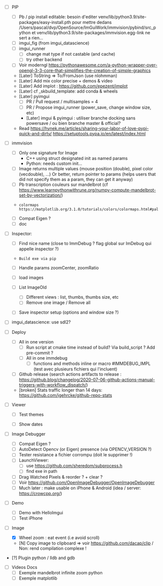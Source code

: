 * [ ] PIP
  * [ ] Pb / pip install editable: besoin d'editer venv/lib/python3.9/site-packages/easy-install.pth
        pour mettre dedans 
                  /Users/pascal/dvp/OpenSource/ImGuiWork/immvision/pybind/src_python
       et venv/lib/python3.9/site-packages/immvision.egg-link ne sert a rien...
  * [ ] imgui_fig (from imgui_datascience)
  * [ ] imgui_runner
    * [ ] change mat type if not castable (and cache)
    * [ ] try other backend
  * [ ] Voir moderngl https://pythonawesome.com/a-python-wrapper-over-opengl-3-3-core-that-simplifies-the-creation-of-simple-graphics
  * [Later] ToString => To/FromJson (use nlohmman)
  * [Later] Add mix color precise + demos & video
  * [Later] Add implot : https://github.com/epezent/implot
  * [Later] cf _skbuild_template: add conda & wheels
  * [Later] pyimgui
      * [ ] PR / Pull request / multisamples = 4
      * [ ] PR / Propose imgui_runner (power_save, change window size, etc)
      * [Later] imgui & pyimgui : utiliser branche docking sans powersave / ou bien branche master & official?
  * Read https://hynek.me/articles/sharing-your-labor-of-love-pypi-quick-and-dirty/
    https://setuptools.pypa.io/en/latest/index.html


 * [ ] immvision
     * [ ] Only one signature for Image 
       * C++ using struct designated init as named params
       * Python: needs custom init...
     * [ ] Image returns multiple values (mouse position (double), pixel color (vecdouble), ...)
           Or better, return pointer to params (helps users that did not specify them as a param, they can get it anyway)
     * [ ] Pb transcription couleurs sur mandelbrot (cf https://www.learnpythonwithrune.org/numpy-compute-mandelbrot-set-by-vectorization/) 
     *     colormaps https://matplotlib.org/3.1.0/tutorials/colors/colormaps.html#palettable
     * [ ] Compat Eigen ?
     * [ ] doc
  
 * [ ] Inspector:
   * [ ] Find nice name (close to ImmDebug ? flag global sur ImDebug qui appelle inspector ?)
   *     Build exe via pip
   * [ ] Handle params zoomCenter, zoomRatio
   * [ ] load images
   * [ ] List ImageOld
     * [ ] Different views : list, thumbs, thumbs size, etc
     * [ ] Remove one image / Remove all
   * [ ] Save inspector setup (options and window size ?)


* [ ] imgui_datascience: use sdl2?
* [ ] Deploy
    * [ ] All in one version
        * [ ] Run script at cmake time instead of build? Via build_script ? Add pre-commit ?
        * [ ] All in one immdebug
            * [ ] functions and methods inline or macro #IMMDEBUG_IMPL (test avec plusieurs fichiers qui l'incluent)
    * [ ] Github release (search actions artifacts to release : https://github.blog/changelog/2020-07-06-github-actions-manual-triggers-with-workflow_dispatch/)
    * [broken] Stats traffic longer than 14 days: https://github.com/jgehrcke/github-repo-stats


* [ ] Viewer
  * [ ] Test themes
  * [ ] Show dates


* [ ] Image Debugger
  * [ ] Compat Eigen ?
  * [ ] AutoDetect Opencv (or Eigen) presence (via OPENCV_VERSION ?)
  * [ ] Tester resistance a fichier corrompu (doit le supprimer !) 
  * [ ] LaunchViewer: 
    * [ ] use https://github.com/sheredom/subprocess.h
    * [ ] find exe in path
  * [ ] Drag Watched Pixels & reorder ? + clear ?
  * [ ] Voir https://github.com/OpenImageDebugger/OpenImageDebugger
  * [ ] Much later : make usable on iPhone & Android (idea / server: https://crowcpp.org/) 

* [ ] Demo
  * [ ] Demo with HelloImgui
  * [ ] Test iPhone

* [ ] Image
  * [X] Wheel zoom : eat event (i.e avoid scroll)
  * [N] Copy image to clipboard => voir https://github.com/dacap/clip / Non: rend compilation complexe !

* [?] Plugin python / lldb and gdb 


* [ ] Videos Docs
  * [ ] Exemple mandelbrot infinite zoom python
  * [ ] Exemple matplotlib